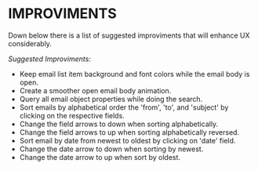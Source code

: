 # IMPROVIMENTS

Down below there is a list of suggested improviments that will enhance UX considerably.

*Suggested Improviments:*
- Keep email list item background and font colors while the email body is open.
- Create a smoother open email body animation.
- Query all email object properties while doing the search.
- Sort emails by alphabetical order the 'from', 'to', and 'subject' by clicking on the respective fields.
- Change the field arrows to down when sorting alphabetically.
- Change the field arrows to up when sorting alphabetically reversed.
- Sort email by date from newest to oldest by clicking on 'date' field.
- Change the date arrow to down when sorting by newest.
- Change the date arrow to up when sort by oldest.